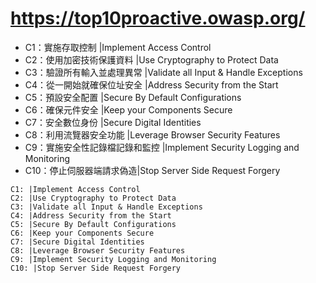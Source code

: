 # https://top10proactive.owasp.org/
- C1：實施存取控制 |Implement Access Control
- C2：使用加密技術保護資料 |Use Cryptography to Protect Data
- C3：驗證所有輸入並處理異常 |Validate all Input & Handle Exceptions
- C4：從一開始就確保位址安全 |Address Security from the Start
- C5：預設安全配置 |Secure By Default Configurations
- C6：確保元件安全 |Keep your Components Secure
- C7：安全數位身份 |Secure Digital Identities
- C8：利用流覽器安全功能 |Leverage Browser Security Features
- C9：實施安全性記錄檔記錄和監控  |Implement Security Logging and Monitoring
- C10：停止伺服器端請求偽造|Stop Server Side Request Forgery


```
C1: |Implement Access Control
C2: |Use Cryptography to Protect Data
C3: |Validate all Input & Handle Exceptions
C4: |Address Security from the Start
C5: |Secure By Default Configurations
C6: |Keep your Components Secure
C7: |Secure Digital Identities
C8: |Leverage Browser Security Features
C9: |Implement Security Logging and Monitoring
C10: |Stop Server Side Request Forgery
```
